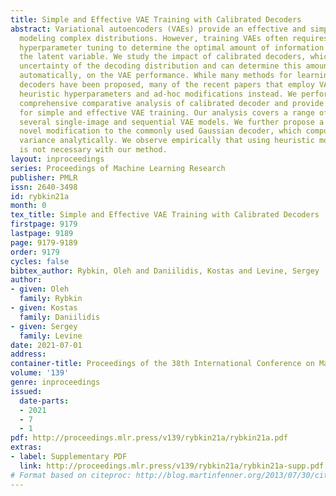 ```yaml
---
title: Simple and Effective VAE Training with Calibrated Decoders
abstract: Variational autoencoders (VAEs) provide an effective and simple method for
  modeling complex distributions. However, training VAEs often requires considerable
  hyperparameter tuning to determine the optimal amount of information retained by
  the latent variable. We study the impact of calibrated decoders, which learn the
  uncertainty of the decoding distribution and can determine this amount of information
  automatically, on the VAE performance. While many methods for learning calibrated
  decoders have been proposed, many of the recent papers that employ VAEs rely on
  heuristic hyperparameters and ad-hoc modifications instead. We perform the first
  comprehensive comparative analysis of calibrated decoder and provide recommendations
  for simple and effective VAE training. Our analysis covers a range of datasets and
  several single-image and sequential VAE models. We further propose a simple but
  novel modification to the commonly used Gaussian decoder, which computes the prediction
  variance analytically. We observe empirically that using heuristic modifications
  is not necessary with our method.
layout: inproceedings
series: Proceedings of Machine Learning Research
publisher: PMLR
issn: 2640-3498
id: rybkin21a
month: 0
tex_title: Simple and Effective VAE Training with Calibrated Decoders
firstpage: 9179
lastpage: 9189
page: 9179-9189
order: 9179
cycles: false
bibtex_author: Rybkin, Oleh and Daniilidis, Kostas and Levine, Sergey
author:
- given: Oleh
  family: Rybkin
- given: Kostas
  family: Daniilidis
- given: Sergey
  family: Levine
date: 2021-07-01
address:
container-title: Proceedings of the 38th International Conference on Machine Learning
volume: '139'
genre: inproceedings
issued:
  date-parts:
  - 2021
  - 7
  - 1
pdf: http://proceedings.mlr.press/v139/rybkin21a/rybkin21a.pdf
extras:
- label: Supplementary PDF
  link: http://proceedings.mlr.press/v139/rybkin21a/rybkin21a-supp.pdf
# Format based on citeproc: http://blog.martinfenner.org/2013/07/30/citeproc-yaml-for-bibliographies/
---
```


